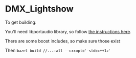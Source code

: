 # DMX_Lightshow

To get building:

You'll need libportaudio library, so follow [the instructions here](http://portaudio.com/docs/v19-doxydocs/compile_linux.html).

There are some boost includes, so make sure those exist

Then `bazel build //...:all --cxxopt='-std=c++1z'`
